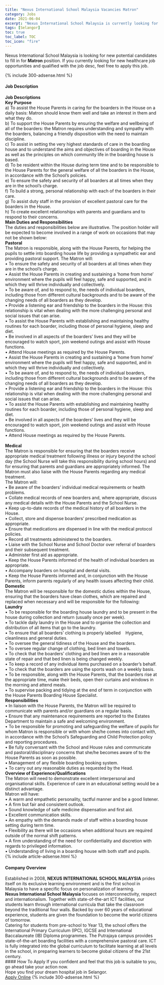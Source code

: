 ```yaml
---
title: "Nexus International School Malaysia Vacancies Matron" 
category: Jobs 
date: 2021-06-04 
excerpt: "Nexus International School Malaysia is currently looking for suitable person to fill in the Matron which positioned at Selangor" 
tags: [Selangor] 
toc: true 
toc_label: TOC 
toc_icon: "fire" 
--- 
```


<p>Nexus International School Malaysia is looking for new potential candidates to fill in for <b>Matron</b> position. If you currently looking for new healthcare job opportunities and qualified with the job desc, feel free to apply this job.
</p>{% include 300-adsense.html %} 
<div><div><h4>Job Description</h4></div><div><div><span><div><div><strong>Job Descriptions</strong></div><div><strong>Key Purpose</strong><div>a) To assist the House Parents in caring for the boarders in the House on a daily basis: Matron should know them well and take an interest in them and what they do.<br>b) To support the House Parents by ensuring the welfare and wellbeing of all of the boarders: the Matron requires understanding and sympathy with the boarders, balancing a friendly disposition with the need to maintain discipline.<br>c) To assist in setting the very highest standards of care in the boarding house and to understand the aims and objectives of boarding in the House as well as the principles on which community life in the boarding house is based.<br>d) To be resident within the House during term time and to be responsible to the House Parents for the general welfare of all the boarders in the House, in accordance with the School&#8217;s policies.<br>e) To ensure the safety and security of all boarders at all times when they are in the school&#8217;s charge.<br>f) To build a strong, personal relationship with each of the boarders in their care.<br>g) To assist duty staff in the provision of excellent pastoral care for the boarders in the House.<br>h) To create excellent relationships with parents and guardians and to respond to their concerns.</div><strong>Main Duties and Responsibilities</strong><br>The duties and responsibilities below are illustrative. The position holder will be expected to become involved in a range of work on occasions that may not be shown below:<div><strong>Pastoral</strong><br>The Matron is responsible, along with the House Parents, for helping the pupils to settle into boarding house life by providing a sympathetic ear and providing pastoral support. The Matron will:</div>&#8226; To ensure the safety and security of all boarders at all times when they are in the school&#8217;s charge.<br>&#8226; Assist the House Parents in creating and sustaining a &#8216;home from home&#8217; environment where the pupils will feel happy, safe and supported, and in which they will thrive individually and collectively.<div>&#8226; To be aware of, and to respond to, the needs of individual boarders, including those from different cultural backgrounds and to be aware of the changing needs of all boarders as they develop.</div>&#8226; Provide a listening ear and friendship to the boarders in the House: this relationship is vital when dealing with the more challenging personal and social issues that can arise.<div>&#8226; To assist the House Parents with establishing and maintaining healthy routines for each boarder, including those of personal hygiene, sleep and diet.</div>&#8226; Be involved in all aspects of the boarders&#8217; lives and they will be encouraged to watch sport, join weekend outings and assist with House functions.<div>&#8226; Attend House meetings as required by the House Parents.</div>&#8226; Assist the House Parents in creating and sustaining a &#8216;home from home&#8217; environment where the pupils will feel happy, safe and supported, and in which they will thrive individually and collectively.<div>&#8226; To be aware of, and to respond to, the needs of individual boarders, including those from different cultural backgrounds and to be aware of the changing needs of all boarders as they develop.</div>&#8226; Provide a listening ear and friendship to the boarders in the House: this relationship is vital when dealing with the more challenging personal and social issues that can arise.<div>&#8226; To assist the House Parents with establishing and maintaining healthy routines for each boarder, including those of personal hygiene, sleep and diet.</div>&#8226; Be involved in all aspects of the boarders&#8217; lives and they will be encouraged to watch sport, join weekend outings and assist with House functions.<div>&#8226; Attend House meetings as required by the House Parents.</div><br><strong>Medical</strong><br>The Matron is responsible for ensuring that the boarders receive appropriate medical treatment following illness or injury beyond the school day (the School Nurse will take this responsibility during school hours) and for ensuring that parents and guardians are appropriately informed. The Matron must also liaise with the House Parents regarding any medical treatment.<div>The Matron will:</div><div>&#8226; Be aware of the boarders&#8217; individual medical requirements or health problems.<br>&#8226; Collate medical records of new boarders and, where appropriate, discuss any medical details with the House Parents and the School Nurse.<br>&#8226; Keep up-to-date records of the medical history of all boarders in the House.<br>&#8226; Collect, store and dispense boarders&#8217; prescribed medication as appropriate.<br>&#8226; Ensure that medications are dispensed in line with the medical protocol policies.<br>&#8226; Record all treatments administered to the boarders.<br>&#8226; Liaise with the School Nurse and School Doctor over referral of boarders and their subsequent treatment.<br>&#8226; Administer first aid as appropriate.<br>&#8226; Keep the House Parents informed of the health of individual boarders as appropriate.<br>&#8226; Accompany boarders on hospital and dental visits.<br>&#8226; Keep the House Parents informed and, in conjunction with the House Parents, inform parents regularly of any health issues affecting their child.</div><div><strong>Domestic</strong><br>The Matron will be responsible for the domestic duties within the House, ensuring that the boarders have clean clothes, which are repaired and replaced when necessary and will be responsible for the following:</div><strong>Laundry</strong><div>&#8226; To be responsible for the boarding house laundry and to be present in the house during collection and return (usually once per week).</div><div>&#8226; To tackle daily laundry in the House and to organise the collection and distribution of all items that go to the laundry.<br>&#8226; To ensure that all boarders&#8217; clothing is properly labelled&#160;&#160;&#160; Hygiene, cleanliness and general duties.</div><div>&#8226; To oversee the general tidiness of the House and the boarders.<br>&#8226; To oversee regular change of clothing, bed linen and towels.<br>&#8226; To check that the boarders&#8217; clothing and bed linen are in a reasonable state of repair and that bed linen is being changed weekly.<br>&#8226; To keep a record of any individual items purchased on a boarder&#8217;s behalf.<br>&#8226; To check that the boarders are using the sports wash on a weekly basis.<br>&#8226; To be responsible, along with the House Parents, that the boarders rise at the appropriate time, make their beds, open their curtains and windows in the morning and attend meals.<br>&#8226; To supervise packing and tidying at the end of term in conjunction with the House Parents Boarding House Specialist.</div><div><strong>Responsibilities</strong></div><div>&#8226; In liaison with the House Parents, the Matron will be required to communicate with parents and/or guardians on a regular basis.<br>&#8226; Ensure that any maintenance requirements are reported to the Estates Department to maintain a safe and welcoming environment.<br>&#8226; To be responsible for promoting and safeguarding the welfare of pupils for whom Matron is responsible or with whom she/he comes into contact with, in accordance with the School&#8217;s Safeguarding and Child Protection policy and reporting procedures.<br>&#8226; Be fully conversant with the School and House rules and communicate and pastoral/disciplinary concerns that she/he becomes aware of to the House Parents as soon as possible.<br>&#8226; Management of any flexible boarding booking system.<br>&#8226; To carry out any reasonable duties as requested by the Head.&#160;</div><div><strong>Overview of Experience/Qualifications</strong></div>The Matron will need to demonstrate excellent interpersonal and organisational skills. Experience of care in an educational setting would be a distinct advantage.<br>Matron will have:<div>&#8226; A warm and empathetic personality, tactful manner and be a good listener.<br>&#8226; A firm but fair and consistent outlook.<br>&#8226; Sound knowledge of safe medicine dispensation and first aid.<br>&#8226; Excellent communication skills.<br>&#8226; An empathy with the demands made of staff within a boarding house setting during term time.<br>&#8226; Flexibility as there will be occasions when additional hours are required outside of the normal shift patterns.<br>&#8226; A firm understanding of the need for confidentiality and discretion with regards to privileged information.<br>&#8226; Understanding of living in a boarding house with both staff and pupils.</div></div></div></span></div></div></div> 
{% include article-adsense.html %} 
<div><div><h4>Company Overview</h4></div><div><div><span><div><div>
	Established in 2008, <strong>NEXUS INTERNATIONAL SCHOOL MALAYSIA</strong>&#160;prides itself on its exclusive learning environment and is the first school in Malaysia to have a specific focus on personalization of learning.</div>
<div>
<strong>Nexus International School Malaysia </strong>focuses on interconnectivity, respect and internationalism. Together with state-of-the-art ICT facilities, our students learn through international curricula that take the classroom beyond the traditional four walls. Backed by over 60 years of educational experience, students are given the foundation to become the world citizens of tomorrow.</div>
<div>
	Catering for students from pre-school to Year 13, the school offers the International Primary Curriculum (IPC), IGCSE and International Baccalaureate (IB) Diploma programmes. The Putrajaya campus provides state-of-the-art boarding facilities with a comprehensive pastoral care. ICT is fully integrated into the global curriculum to facilitate learning at all levels in the school, in preparing learners to become global citizens of the 21st century.</div></div></span></div></div></div> 
#### How To Apply 
If you confident and feel that this job is suitable to you, go ahead take your action now. <br/> 
Hope you find your dream hospital job in Selangor. <br/> 
<a href="https://www.jobstreet.com.my/en/job/matron-4575346?jobId=jobstreet-my-job-4575346" class="btn btn--warning" target="_blank" rel="nofollow noopenner">Apply Online</a> 
{% include 300-adsense.html %} 